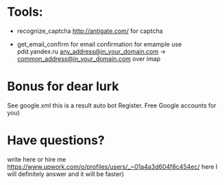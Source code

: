 # Tools:
* recognize_captcha
http://antigate.com/ for captcha

* get_email_confirm 
for email confirmation
for emample use pdd.yandex.ru
any_address@in_your_domain.com -> common_address@in_your_domain.com
over imap

# Bonus for dear **lurk**
See google.xml this is a result auto bot Register.
Free Google accounts for you)

# Have questions? 
write here
or hire me https://www.upwork.com/o/profiles/users/_~01a4a3d604f8c454ec/
here I will definitely answer and it will be faster)

